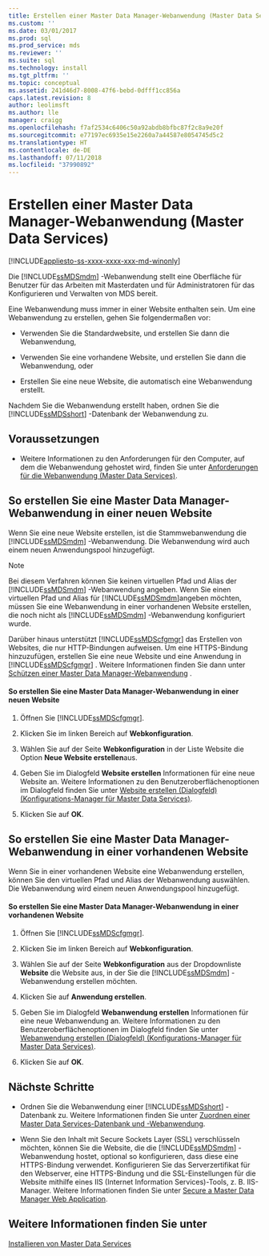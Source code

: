 ```yaml
---
title: Erstellen einer Master Data Manager-Webanwendung (Master Data Services) | Microsoft-Dokumentation
ms.custom: ''
ms.date: 03/01/2017
ms.prod: sql
ms.prod_service: mds
ms.reviewer: ''
ms.suite: sql
ms.technology: install
ms.tgt_pltfrm: ''
ms.topic: conceptual
ms.assetid: 241d46d7-8008-47f6-bebd-0dfff1cc856a
caps.latest.revision: 8
author: leolimsft
ms.author: lle
manager: craigg
ms.openlocfilehash: f7af2534c6406c50a92abdb8bfbc87f2c8a9e20f
ms.sourcegitcommit: e77197ec6935e15e2260a7a44587e8054745d5c2
ms.translationtype: HT
ms.contentlocale: de-DE
ms.lasthandoff: 07/11/2018
ms.locfileid: "37990892"
---
```

# <a name="create-a-master-data-manager-web-application-master-data-services"></a>Erstellen einer Master Data Manager-Webanwendung (Master Data Services)

[!INCLUDE[appliesto-ss-xxxx-xxxx-xxx-md-winonly](../../includes/appliesto-ss-xxxx-xxxx-xxx-md-winonly.md)]

  Die [!INCLUDE[ssMDSmdm](../../includes/ssmdsmdm-md.md)] -Webanwendung stellt eine Oberfläche für Benutzer für das Arbeiten mit Masterdaten und für Administratoren für das Konfigurieren und Verwalten von MDS bereit.  
  
 Eine Webanwendung muss immer in einer Website enthalten sein. Um eine Webanwendung zu erstellen, gehen Sie folgendermaßen vor:  
  
-   Verwenden Sie die Standardwebsite, und erstellen Sie dann die Webanwendung,  
  
-   Verwenden Sie eine vorhandene Website, und erstellen Sie dann die Webanwendung, oder  
  
-   Erstellen Sie eine neue Website, die automatisch eine Webanwendung erstellt.  
  
 Nachdem Sie die Webanwendung erstellt haben, ordnen Sie die [!INCLUDE[ssMDSshort](../../includes/ssmdsshort-md.md)] -Datenbank der Webanwendung zu.  
  
## <a name="prerequisites"></a>Voraussetzungen  
  
-   Weitere Informationen zu den Anforderungen für den Computer, auf dem die Webanwendung gehostet wird, finden Sie unter [Anforderungen für die Webanwendung &#40;Master Data Services&#41;](../../master-data-services/install-windows/web-application-requirements-master-data-services.md).  
  
## <a name="to-create-a-master-data-manager-web-application-in-a-new-website"></a>So erstellen Sie eine Master Data Manager-Webanwendung in einer neuen Website  
 Wenn Sie eine neue Website erstellen, ist die Stammwebanwendung die [!INCLUDE[ssMDSmdm](../../includes/ssmdsmdm-md.md)] -Webanwendung. Die Webanwendung wird auch einem neuen Anwendungspool hinzugefügt.  
  
> [!NOTE]  
>  Bei diesem Verfahren können Sie keinen virtuellen Pfad und Alias der [!INCLUDE[ssMDSmdm](../../includes/ssmdsmdm-md.md)] -Webanwendung angeben. Wenn Sie einen virtuellen Pfad und Alias für [!INCLUDE[ssMDSmdm](../../includes/ssmdsmdm-md.md)]angeben möchten, müssen Sie eine Webanwendung in einer vorhandenen Website erstellen, die noch nicht als [!INCLUDE[ssMDSmdm](../../includes/ssmdsmdm-md.md)] -Webanwendung konfiguriert wurde.  
  
 Darüber hinaus unterstützt [!INCLUDE[ssMDScfgmgr](../../includes/ssmdscfgmgr-md.md)] das Erstellen von Websites, die nur HTTP-Bindungen aufweisen. Um eine HTTPS-Bindung hinzuzufügen, erstellen Sie eine neue Website und eine Anwendung in [!INCLUDE[ssMDScfgmgr](../../includes/ssmdscfgmgr-md.md)] . Weitere Informationen finden Sie dann unter [Schützen einer Master Data Manager-Webanwendung](../../master-data-services/install-windows/secure-a-master-data-manager-web-application.md) .  
  
#### <a name="to-create-a-master-data-manager-web-application-in-a-new-website"></a>So erstellen Sie eine Master Data Manager-Webanwendung in einer neuen Website  
  
1.  Öffnen Sie [!INCLUDE[ssMDScfgmgr](../../includes/ssmdscfgmgr-md.md)].  
  
2.  Klicken Sie im linken Bereich auf **Webkonfiguration**.  
  
3.  Wählen Sie auf der Seite **Webkonfiguration** in der Liste Website die Option **Neue Website erstellen**aus.  
  
4.  Geben Sie im Dialogfeld **Website erstellen** Informationen für eine neue Website an. Weitere Informationen zu den Benutzeroberflächenoptionen im Dialogfeld finden Sie unter [Website erstellen (Dialogfeld) &#40;Konfigurations-Manager für Master Data Services&#41;](../../master-data-services/create-website-dialog-box-master-data-services-configuration-manager.md).  
  
5.  Klicken Sie auf **OK**.  
  
## <a name="to-create-a-master-data-manager-web-application-in-an-existing-website"></a>So erstellen Sie eine Master Data Manager-Webanwendung in einer vorhandenen Website  
 Wenn Sie in einer vorhandenen Website eine Webanwendung erstellen, können Sie den virtuellen Pfad und Alias der Webanwendung auswählen. Die Webanwendung wird einem neuen Anwendungspool hinzugefügt.  
  
#### <a name="to-create-a-master-data-manager-web-application-in-an-existing-website"></a>So erstellen Sie eine Master Data Manager-Webanwendung in einer vorhandenen Website  
  
1.  Öffnen Sie [!INCLUDE[ssMDScfgmgr](../../includes/ssmdscfgmgr-md.md)].  
  
2.  Klicken Sie im linken Bereich auf **Webkonfiguration**.  
  
3.  Wählen Sie auf der Seite **Webkonfiguration** aus der Dropdownliste **Website** die Website aus, in der Sie die [!INCLUDE[ssMDSmdm](../../includes/ssmdsmdm-md.md)] -Webanwendung erstellen möchten.  
  
4.  Klicken Sie auf **Anwendung erstellen**.  
  
5.  Geben Sie im Dialogfeld **Webanwendung erstellen** Informationen für eine neue Webanwendung an. Weitere Informationen zu den Benutzeroberflächenoptionen im Dialogfeld finden Sie unter [Webanwendung erstellen (Dialogfeld) &#40;Konfigurations-Manager für Master Data Services&#41;](../../master-data-services/create-web-application-dialog-box-master-data-services-configuration-manager.md).  
  
6.  Klicken Sie auf **OK**.  
  
## <a name="next-steps"></a>Nächste Schritte  
  
-   Ordnen Sie die Webanwendung einer [!INCLUDE[ssMDSshort](../../includes/ssmdsshort-md.md)] -Datenbank zu. Weitere Informationen finden Sie unter [Zuordnen einer Master Data Services-Datenbank und -Webanwendung](../../master-data-services/install-windows/associate-a-master-data-services-database-and-web-application.md).  
  
-   Wenn Sie den Inhalt mit Secure Sockets Layer (SSL) verschlüsseln möchten, können Sie die Website, die die [!INCLUDE[ssMDSmdm](../../includes/ssmdsmdm-md.md)] -Webanwendung hostet, optional so konfigurieren, dass diese eine HTTPS-Bindung verwendet. Konfigurieren Sie das Serverzertifikat für den Webserver, eine HTTPS-Bindung und die SSL-Einstellungen für die Website mithilfe eines IIS (Internet Information Services)-Tools, z. B. IIS-Manager. Weitere Informationen finden Sie unter [Secure a Master Data Manager Web Application](../../master-data-services/install-windows/secure-a-master-data-manager-web-application.md).  
  
## <a name="see-also"></a>Weitere Informationen finden Sie unter  
 [Installieren von Master Data Services](../../master-data-services/install-windows/install-master-data-services.md)  
  
  
